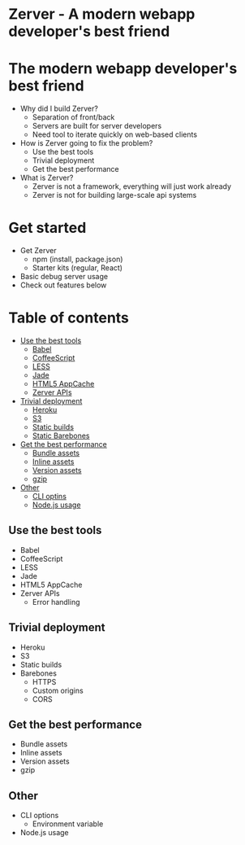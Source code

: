 Zerver - A modern webapp developer's best friend
================================================

# The modern webapp developer's best friend

* Why did I build Zerver?
    - Separation of front/back
    - Servers are built for server developers
    - Need tool to iterate quickly on web-based clients
* How is Zerver going to fix the problem?
    - Use the best tools
    - Trivial deployment
    - Get the best performance
* What is Zerver?
    - Zerver is not a framework, everything will just work already
    - Zerver is not for building large-scale api systems


# Get started

* Get Zerver
    - npm (install, package.json)
    - Starter kits (regular, React)
* Basic debug server usage
* Check out features below


# Table of contents

* [Use the best tools](TODO)
    - [Babel](TODO)
    - [CoffeeScript](TODO)
    - [LESS](TODO)
    - [Jade](TODO)
    - [HTML5 AppCache](TODO)
    - [Zerver APIs](TODO)
* [Trivial deployment](TODO)
    - [Heroku](TODO)
    - [S3](TODO)
    - [Static builds](TODO)
    - [Static Barebones](TODO)
* [Get the best performance](TODO)
    - [Bundle assets](TODO)
    - [Inline assets](TODO)
    - [Version assets](TODO)
    - [gzip](TODO)
* [Other](TODO)
    - [CLI optins](TODO)
    - [Node.js usage](TODO)


## Use the best tools

* Babel
* CoffeeScript
* LESS
* Jade
* HTML5 AppCache
* Zerver APIs
    - Error handling


## Trivial deployment

* Heroku
* S3
* Static builds
* Barebones
    - HTTPS
    - Custom origins
    - CORS


## Get the best performance

* Bundle assets
* Inline assets
* Version assets
* gzip


## Other

* CLI options
    - Environment variable
* Node.js usage
